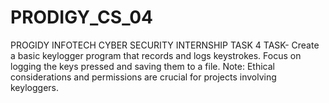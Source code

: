 # PRODIGY_CS_04
PROGIDY INFOTECH CYBER SECURITY INTERNSHIP TASK 4
TASK- Create a basic keylogger program that records and logs keystrokes. Focus on logging the keys pressed and saving them to a file. Note: Ethical considerations and permissions are crucial for projects involving keyloggers.
